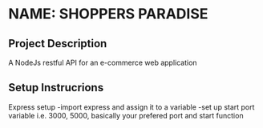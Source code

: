 # NAME: SHOPPERS PARADISE

## Project Description
A NodeJs restful API for an e-commerce web application

## Setup Instrucrions
  Express setup
      -import express and assign it to a variable
      -set up start port variable i.e. 3000, 5000, basically your prefered port and start function



